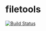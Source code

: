 # filetools

[![Build Status](https://travis-ci.org/jeremyje/filetools.svg?branch=master)](https://travis-ci.org/jeremyje/filetools)
